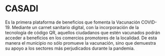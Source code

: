# CASADI
 Es la primera plataforma de beneficios que fomenta la Vacunación COVID-19. Mediante un carnet sanitario digital, con la incorporación de la tecnología de código QR, aquellos ciudadanos que estén vacunados podrán acceder a beneficios en los comercios promotores de la localidad. De esta manera el municipio no sólo promueve la vacunación, sino que demuestra su apoyo a los sectores más perjudicados durante la pandemia.
